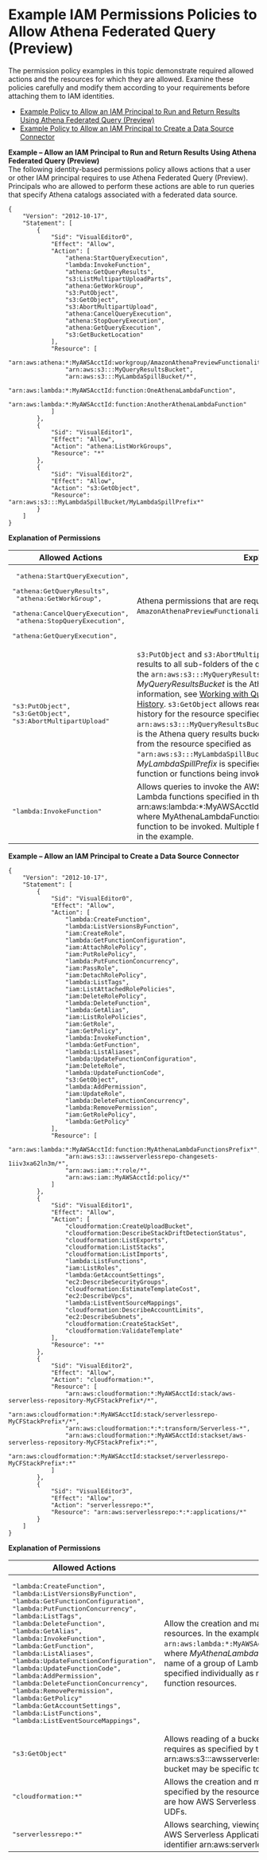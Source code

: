 # Example IAM Permissions Policies to Allow Athena Federated Query \(Preview\)<a name="federated-query-iam-access"></a>

The permission policy examples in this topic demonstrate required allowed actions and the resources for which they are allowed\. Examine these policies carefully and modify them according to your requirements before attaching them to IAM identities\.
+ [Example Policy to Allow an IAM Principal to Run and Return Results Using Athena Federated Query (Preview)](#fed-using-iam)
+ [Example Policy to Allow an IAM Principal to Create a Data Source Connector](#fed-creating-iam)

**Example – Allow an IAM Principal to Run and Return Results Using Athena Federated Query \(Preview\)**  
The following identity\-based permissions policy allows actions that a user or other IAM principal requires to use Athena Federated Query \(Preview\)\. Principals who are allowed to perform these actions are able to run queries that specify Athena catalogs associated with a federated data source\.  

```
{
    "Version": "2012-10-17",
    "Statement": [
        {
            "Sid": "VisualEditor0",
            "Effect": "Allow",
            "Action": [
                "athena:StartQueryExecution",
                "lambda:InvokeFunction",
                "athena:GetQueryResults",
                "s3:ListMultipartUploadParts",
                "athena:GetWorkGroup",
                "s3:PutObject",
                "s3:GetObject",
                "s3:AbortMultipartUpload",
                "athena:CancelQueryExecution",
                "athena:StopQueryExecution",
                "athena:GetQueryExecution",
                "s3:GetBucketLocation"
            ],
            "Resource": [
                "arn:aws:athena:*:MyAWSAcctId:workgroup/AmazonAthenaPreviewFunctionality",
                "arn:aws:s3:::MyQueryResultsBucket",
                "arn:aws:s3:::MyLambdaSpillBucket/*",
                "arn:aws:lambda:*:MyAWSAcctId:function:OneAthenaLambdaFunction",
                "arn:aws:lambda:*:MyAWSAcctId:function:AnotherAthenaLambdaFunction"
            ]
        },
        {
            "Sid": "VisualEditor1",
            "Effect": "Allow",
            "Action": "athena:ListWorkGroups",
            "Resource": "*"
        },
        {
            "Sid": "VisualEditor2",
            "Effect": "Allow",
            "Action": "s3:GetObject",
            "Resource": "arn:aws:s3:::MyLambdaSpillBucket/MyLambdaSpillPrefix*"
        }
    ]
}
```


**Explanation of Permissions**  

| Allowed Actions | Explanation | 
| --- | --- | 
|  <pre> "athena:StartQueryExecution",<br /> "athena:GetQueryResults",<br /> "athena:GetWorkGroup",<br /> "athena:CancelQueryExecution",<br /> "athena:StopQueryExecution",<br /> "athena:GetQueryExecution",<br /></pre>  |  Athena permissions that are required to run queries in the `AmazonAthenaPreviewFunctionality` work group\.  | 
|  <pre>"s3:PutObject",<br />"s3:GetObject",<br />"s3:AbortMultipartUpload"</pre>  |  `s3:PutObject` and `s3:AbortMultipartUpload` allow writing query results to all sub\-folders of the query results bucket as specified by the `arn:aws:s3:::MyQueryResultsBucket/*` resource identifier, where *MyQueryResultsBucket* is the Athena query results bucket\. For more information, see [Working with Query Results, Output Files, and Query History](querying.md)\. `s3:GetObject` allows reading of query results and query history for the resource specified as `arn:aws:s3:::MyQueryResultsBucket`, where *MyQueryResultsBucket* is the Athena query results bucket\. `s3:GetObject` also allows reading from the resource specified as `"arn:aws:s3:::MyLambdaSpillBucket/MyLambdaSpillPrefix*"`, where *MyLambdaSpillPrefix* is specified in the configuration of the Lambda function or functions being invoked\.  | 
|  <pre>"lambda:InvokeFunction"</pre>  | Allows queries to invoke the AWS Lambda functions for the AWS Lambda functions specified in the Resource block\. For example, arn:aws:lambda:\*:MyAWSAcctId:function:MyAthenaLambdaFunction, where MyAthenaLambdaFunction specifies the name of a Lambda function to be invoked\. Multiple functions can be specified as shown in the example\. | 

**Example – Allow an IAM Principal to Create a Data Source Connector**  

```
{
    "Version": "2012-10-17",
    "Statement": [
        {
            "Sid": "VisualEditor0",
            "Effect": "Allow",
            "Action": [
                "lambda:CreateFunction",
                "lambda:ListVersionsByFunction",
                "iam:CreateRole",
                "lambda:GetFunctionConfiguration",
                "iam:AttachRolePolicy",
                "iam:PutRolePolicy",
                "lambda:PutFunctionConcurrency",
                "iam:PassRole",
                "iam:DetachRolePolicy",
                "lambda:ListTags",
                "iam:ListAttachedRolePolicies",
                "iam:DeleteRolePolicy",
                "lambda:DeleteFunction",
                "lambda:GetAlias",
                "iam:ListRolePolicies",
                "iam:GetRole",
                "iam:GetPolicy",
                "lambda:InvokeFunction",
                "lambda:GetFunction",
                "lambda:ListAliases",
                "lambda:UpdateFunctionConfiguration",
                "iam:DeleteRole",
                "lambda:UpdateFunctionCode",
                "s3:GetObject",
                "lambda:AddPermission",
                "iam:UpdateRole",
                "lambda:DeleteFunctionConcurrency",
                "lambda:RemovePermission",
                "iam:GetRolePolicy",
                "lambda:GetPolicy"
            ],
            "Resource": [
                "arn:aws:lambda:*:MyAWSAcctId:function:MyAthenaLambdaFunctionsPrefix*",
                "arn:aws:s3:::awsserverlessrepo-changesets-1iiv3xa62ln3m/*",
                "arn:aws:iam::*:role/*",
                "arn:aws:iam::MyAWSAcctId:policy/*"
            ]
        },
        {
            "Sid": "VisualEditor1",
            "Effect": "Allow",
            "Action": [
                "cloudformation:CreateUploadBucket",
                "cloudformation:DescribeStackDriftDetectionStatus",
                "cloudformation:ListExports",
                "cloudformation:ListStacks",
                "cloudformation:ListImports",
                "lambda:ListFunctions",
                "iam:ListRoles",
                "lambda:GetAccountSettings",
                "ec2:DescribeSecurityGroups",
                "cloudformation:EstimateTemplateCost",
                "ec2:DescribeVpcs",
                "lambda:ListEventSourceMappings",
                "cloudformation:DescribeAccountLimits",
                "ec2:DescribeSubnets",
                "cloudformation:CreateStackSet",
                "cloudformation:ValidateTemplate"
            ],
            "Resource": "*"
        },
        {
            "Sid": "VisualEditor2",
            "Effect": "Allow",
            "Action": "cloudformation:*",
            "Resource": [
                "arn:aws:cloudformation:*:MyAWSAcctId:stack/aws-serverless-repository-MyCFStackPrefix*/*",
                "arn:aws:cloudformation:*:MyAWSAcctId:stack/serverlessrepo-MyCFStackPrefix*/*",
                "arn:aws:cloudformation:*:*:transform/Serverless-*",
                "arn:aws:cloudformation:*:MyAWSAcctId:stackset/aws-serverless-repository-MyCFStackPrefix*:*",
                "arn:aws:cloudformation:*:MyAWSAcctId:stackset/serverlessrepo-MyCFStackPrefix*:*"
            ]
        },
        {
            "Sid": "VisualEditor3",
            "Effect": "Allow",
            "Action": "serverlessrepo:*",
            "Resource": "arn:aws:serverlessrepo:*:*:applications/*"
        }
    ]
}
```


**Explanation of Permissions**  

| Allowed Actions | Explanation | 
| --- | --- | 
|  <pre>"lambda:CreateFunction",<br />"lambda:ListVersionsByFunction",<br />"lambda:GetFunctionConfiguration",<br />"lambda:PutFunctionConcurrency",<br />"lambda:ListTags",<br />"lambda:DeleteFunction",<br />"lambda:GetAlias",<br />"lambda:InvokeFunction",<br />"lambda:GetFunction",<br />"lambda:ListAliases",<br />"lambda:UpdateFunctionConfiguration",<br />"lambda:UpdateFunctionCode",<br />"lambda:AddPermission",<br />"lambda:DeleteFunctionConcurrency",<br />"lambda:RemovePermission",<br />"lambda:GetPolicy"<br />"lambda:GetAccountSettings",<br />"lambda:ListFunctions",<br />"lambda:ListEventSourceMappings",<br /></pre>  |  Allow the creation and management of Lambda functions listed as resources\. In the example, a name prefix is used in the resource identifier `arn:aws:lambda:*:MyAWSAcctId:function:MyAthenaLambdaFunctionsPrefix*`, where *MyAthenaLambdaFunctionsPrefix* is a shared prefix used in the name of a group of Lambda functions so that they don't need to be specified individually as resources\. You can specify one or more Lambda function resources\.  | 
|  <pre>"s3:GetObject"</pre>  | Allows reading of a bucket that AWS Serverless Application Repository requires as specified by the resource identifier arn:aws:s3:::awsserverlessrepo\-changesets\-1iiv3xa62ln3m/\*\. This bucket may be specific to your account\. | 
|  <pre>"cloudformation:*"</pre>  |  Allows the creation and management of AWS CloudFormation stacks specified by the resource *MyCFStackPrefix*\. These stacks and stacksets are how AWS Serverless Application Repository deploys connectors and UDFs\.  | 
|  <pre>"serverlessrepo:*"</pre>  | Allows searching, viewing, publishing, and updating applications in the AWS Serverless Application Repository, specified by the resource identifier arn:aws:serverlessrepo:\*:\*:applications/\*\. | 